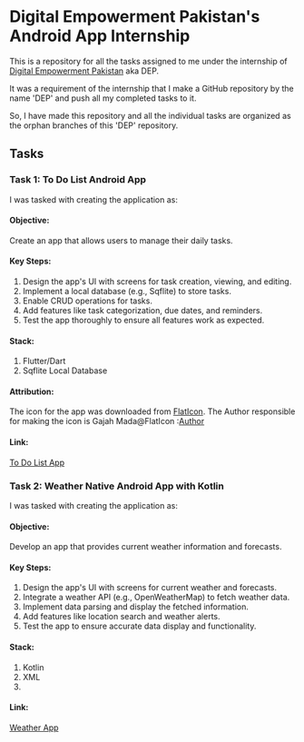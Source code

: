 # Digital Empowerment Pakistan's Android App Internship

This is a repository for all the tasks assigned to me under the internship of [Digital Empowerment Pakistan](https://digitalempowermentpakistan.com/) aka DEP.

It was a requirement of the internship that I make a GitHub repository by the name 'DEP' and push all my completed tasks to it.

So, I have made this repository and all the individual tasks are organized as the orphan branches of this 'DEP' repository.

## Tasks

### Task 1: To Do List Android App

I was tasked with creating the application as:

#### Objective:
Create an app that allows users to manage their
daily tasks.
#### Key Steps:
1. Design the app's UI with screens for task creation,
viewing, and editing.
2. Implement a local database (e.g., Sqflite) to store tasks.
3. Enable CRUD operations for tasks.
4. Add features like task categorization, due dates, and
reminders.
4. Test the app thoroughly to ensure all features work as
expected.

#### Stack:
1. Flutter/Dart
2. Sqflite Local Database

#### Attribution:
The icon for the app was downloaded from [FlatIcon](https://www.flaticon.com/). 
The Author responsible for making the icon is Gajah Mada@FlatIcon :[Author](https://www.flaticon.com/authors/gajah-mada)
#### Link:
[To Do List App](https://github.com/RanaMahadAhmer/DEP/tree/Task1-To-Do-List-App)

### Task 2: Weather Native Android App with Kotlin

I was tasked with creating the application as:


#### Objective: 
Develop an app that provides current weather information and
forecasts.

#### Key Steps:

1. Design the app's UI with screens for current weather and forecasts.
2. Integrate a weather API (e.g., OpenWeatherMap) to fetch weather data.
3. Implement data parsing and display the fetched information.
4. Add features like location search and weather alerts.
5. Test the app to ensure accurate data display and functionality.

#### Stack:
1. Kotlin
2. XML
3. 
#### Link:
[Weather App](https://github.com/RanaMahadAhmer/DEP/tree/Task2-Weather-App)

